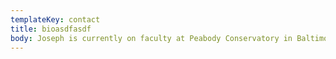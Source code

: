 ```yaml
---
templateKey: contact
title: bioasdfasdf
body: Joseph is currently on faculty at Peabody Conservatory in Baltimore, Maryland.
---
```


